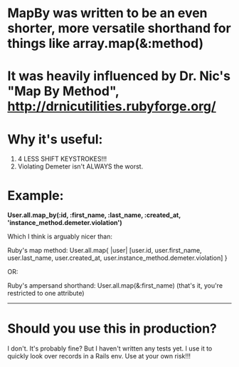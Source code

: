 MapBy was written to be an even shorter, more versatile shorthand for things like array.map(&:method)
=================================================================================================================


It was heavily influenced by Dr. Nic's "Map By Method", http://drnicutilities.rubyforge.org/
=================================================================================================================


Why it's useful:
=================================================================================================================
1. 4 LESS SHIFT KEYSTROKES!!!
2. Violating Demeter isn't ALWAYS the worst.

Example:
=================================================================================================================

**User.all.map_by(:id, :first_name, :last_name, :created_at, 'instance_method.demeter.violation')**



Which I think is arguably nicer than:

Ruby's map method: User.all.map{ |user| [user.id, user.first_name, user.last_name, user.created_at, 
user.instance_method.demeter.violation] }

OR:

Ruby's ampersand shorthand: User.all.map(&:first_name) (that's it, you're restricted to one attribute)

*****************************************************************************************************************

Should you use this in production?
=================================================================================================================
I don't. It's probably fine? But I haven't written any tests yet. I use it to quickly look over records in a 
Rails env. Use at your own risk!!!
